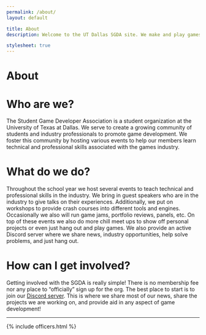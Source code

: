```yaml
---
permalink: /about/
layout: default

title: About
description: Welcome to the UT Dallas SGDA site. We make and play games!

stylesheet: true
---
```


<!-- {% include hero-tileable-bg.html
    path="TileablePatternBlue-168.png"
    text="About us"
%} -->

<div class="ignore content-wrapper gradient-2">
    <div class="content flex flex-column items-center">
        <h1 class="my-12"> About </h1>
    </div>
</div>


# Who are we?

The Student Game Developer Association is a student organization at the University of Texas at Dallas. We serve to create a growing community of students and industry professionals to promote game development. We foster this community by hosting various events to help our members learn technical and professional skills associated with the games industry.

# What do we do?

Throughout the school year we host several events to teach technical and professional skills in the industry. We bring in guest speakers who are in the industry to give talks on their experiences. Additionally, we put on workshops to provide crash courses into different tools and engines. Occasionally we also will run game jams, portfolio reviews, panels, etc. On top of these events we also do more chill meet ups to show off personal projects or even just hang out and play games. We also provide an active Discord server where we share news, industry opportunities, help solve problems, and just hang out.

# How can I get involved?

Getting involved with the SGDA is really simple! There is no membership fee nor any place to “officially” sign up for the org. The best place to start is to join our [Discord server](/discord/). This is where we share most of our news, share the projects we are working on, and provide aid in any aspect of game development!

---

{% include officers.html %}

<div class="pt-12"></div>